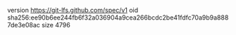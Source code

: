 version https://git-lfs.github.com/spec/v1
oid sha256:ee90b6ee244fb6f32a036904a9cea266bcdc2be41fdfc70a9b9a8887de3e08ac
size 4796
